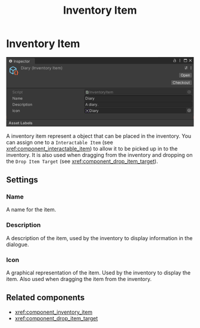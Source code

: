 ﻿---
uid: component_inventory_item
title: Inventory Item
---
# Inventory Item

![Inventory Item](../../resources/images/components/InventoryItem.png)

A inventory item represent a object that can be placed in the inventory. You can assign one to a `Interactable Item` (see <xref:component_interactable_item>) to allow it to be picked up in to the inventory. It is also used when dragging from the inventory and dropping on the `Drop Item Target` (see <xref:component_drop_item_target>). 

## Settings

### Name

A name for the item.

### Description

A description of the item, used by the inventory to display information in the dialogue.

### Icon

A graphical representation of the item. Used by the inventory to display the item. Also used when dragging the item from the inventory.

## Related components

* <xref:component_inventory_item>
* <xref:component_drop_item_target>

